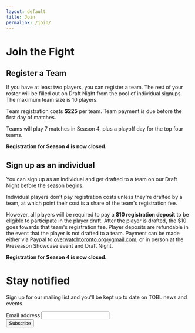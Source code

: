 ```yaml
---
layout: default
title: Join
permalink: /join/
---
```


<div class="container">
  
  <div class="row justify-content-center page-section-no-line">
    <div class="col-12 col-md-10 col-xl-8">
      <h1 class="text-center">Join the Fight</h1>
    </div>
  </div>
  
  <div class="row justify-content-center page-section-no-line">
    <div class="col-12 col-md-10 col-xl-8">
      <h2>Register a Team</h2>
      <p>If you have at least two players, you can register a team. The rest of your roster will be filled out on Draft Night from the pool of individual signups. The maximum team size is 10 players.</p>
      <p>Team registration costs <strong>$225</strong> per team. Team payment is due before the first day of matches.</p>
      <p>Teams will play 7 matches in Season 4, plus a playoff day for the top four teams.</p>
	    <p><strong>Registration for Season 4 is now closed.</strong></p>
    </div>
  </div>
  
  <div class="row justify-content-center page-section-no-line">
    <div class="col-12 col-md-10 col-xl-8">
      <h2>Sign up as an individual</h2>
      <p>You can sign up as an individual and get drafted to a team on our Draft Night before the season begins.</p>
      <p>Individual players don't pay registration costs unless they're drafted by a team, at which point their cost is a share of the team's registration fee.</p>
      <p>However, all players will be required to pay a <strong>$10 registration deposit</strong> to be eligible to participate in the player draft. After the player is drafted, the $10 goes towards that team's registration fee. Player deposits are refundable in the event that the player is not drafted to a team. Payment can be made either via Paypal to <a href="mailto:overwatchtoronto.org@gmail.com">overwatchtoronto.org@gmail.com</a>, or in person at the Preseason Showcase event and Draft Night.</p>
	    <p><strong>Registration for Season 4 is now closed.</strong></p>
    </div>
  </div>
  
  <div class="row justify-content-center">
    <div class="col-10 col-md-8 col-lg-6">
      <div class="mailing-list-panel" style="margin-bottom: 3.6em;">
        <h1>Stay notified</h1>
        <p>Sign up for our mailing list and you'll be kept up to date on TOBL news and events.</p>
        <!-- Begin MailChimp Signup Form -->
        <style type="text/css">
	  #mc_embed_signup{/*background:#fff; clear:left; font:14px Helvetica,Arial,sans-serif;*/ width:100%;}
        </style>
        <div id="mc_embed_signup">
          <form action="https://overwatchtoronto.us17.list-manage.com/subscribe/post?u=8b3de13b281e00b24f345f7e5&amp;id=96eab85b72" method="post" id="mc-embedded-subscribe-form" name="mc-embedded-subscribe-form" class="validate" target="_blank" novalidate>
            <div id="mc_embed_signup_scroll" class="mx-auto">
	      <div class="form-group">
	        <label for="mce-EMAIL" class="mailing-list-label">Email address</label>
	        <input type="email" value="" name="EMAIL" class="email form-control" id="mce-EMAIL" required>
              </div>
              <!-- real people should not fill this in and expect good things - do not remove this or risk form bot signups-->
              <div style="position: absolute; left: -5000px;" aria-hidden="true"><input type="text" name="b_8b3de13b281e00b24f345f7e5_96eab85b72" tabindex="-1" value=""></div>
              <div class="form-group">
		<div class="clear">
	          <input type="submit" value="Subscribe" name="subscribe" id="mc-embedded-subscribe" class="button btn btn-block">
		</div>
              </div>
	    </div>
          </form>
        </div>
<!--End mc_embed_signup-->
      </div>
    </div>
  </div>
  
</div>
